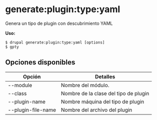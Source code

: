 # generate:plugin:type:yaml
Genera un tipo de plugin con descubrimiento YAML

**Uso:**
```
$ drupal generate:plugin:type:yaml [options]
$ gpty  
```

## Opciones disponibles
Opción | Detalles
-------|-------------
--module | Nombre del módulo.
--class | Nombre de la clase del tipo de plugin
--plugin-name | Nombre máquina del tipo de plugin
--plugin-file-name | Nombre del archivo del plugin
